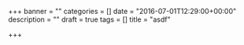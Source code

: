 +++
banner = ""
categories = []
date = "2016-07-01T12:29:00+00:00"
description = ""
draft = true
tags = []
title = "asdf"

+++
